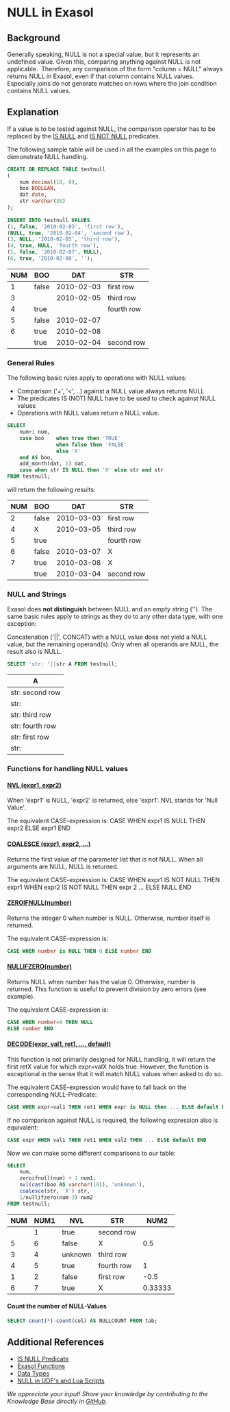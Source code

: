 # NULL in Exasol

## Background

Generally speaking, NULL is not a special value, but it represents an undefined value. Given this, comparing anything against NULL is not applicable.  Therefore, any comparison of the form "column = NULL" always returns NULL in Exasol, even if that column contains NULL values. Especially joins do not generate matches on rows where the join condition contains NULL values.

## Explanation

If a value is to be tested against NULL, the comparison operator has to be replaced by the [IS NULL](https://docs.exasol.com/sql_references/predicates/is_not_null.htm) and [IS NOT NULL](https://docs.exasol.com/sql_references/predicates/is_not_null.htm) predicates.

The following sample table will be used in all the examples on this page to demonstrate NULL handling.

```sql
CREATE OR REPLACE TABLE testnull
(
    num decimal(18, 0),
    boo BOOLEAN,
    dat date,
    str varchar(30)
);
 
INSERT INTO testnull VALUES
(1, false, '2010-02-03', 'first row'),
(NULL, true, '2010-02-04', 'second row'),
(3, NULL, '2010-02-05', 'third row'),
(4, true, NULL, 'fourth row'),
(5, false, '2010-02-07', NULL),
(6, true, '2010-02-08', '');
```

|NUM   |BOO   |DAT   |STR   |
|---|---|---|---|
|1   |false   |2010-02-03   |first row   |
|3   |   |2010-02-05   |third row   |
|4   |true   |   |fourth row   |
|5   |false  |2010-02-07   |   |
|6   |true   |2010-02-08   |   |
|   |true   |2010-02-04   |second row   |

### General Rules

The following basic rules apply to operations with NULL values:

* Comparison ('=', '<', ..) against a NULL value always returns NULL
* The predicates IS (NOT) NULL have to be used to check against NULL values
* Operations with NULL values return a NULL value.

```sql
SELECT
    num+1 num,
    case boo    when true then 'TRUE'
                when false then 'FALSE'
                else 'X'
    end AS boo,
    add_month(dat, 1) dat,
    case when str IS NULL then 'X' else str end str
FROM testnull;
```

will return the following results:

|NUM   |BOO   |DAT   |STR   |
|---|---|---|---|
|2   |false   |2010-03-03   |first row   |
|4   |X   |2010-03-05      |third row   |
|5   |true   |   |fourth row   |
|6   |false   |2010-03-07   |X   |
|7   |true |2010-03-08 |X |
|    |true |2010-03-04 |second row |

### NULL and Strings

Exasol does **not distinguish** between NULL and an empty string (''). The same basic rules apply to strings as they do to any other data type, with one exception:

Concatenation ('||', CONCAT) with a NULL value does not yield a NULL value, but the remaining operand(s). Only when all operands are NULL, the result also is NULL.

```sql
SELECT 'str: '||str A FROM testnull; 
```

| A |
| --- |
| str: second row |
| str: |
| str: third row |
| str: fourth row |
| str: first row |
| str: |

### Functions for handling NULL values

#### [NVL (expr1, expr2)](https://docs.exasol.com/sql_references/functions/alphabeticallistfunctions/nvl.htm)

When 'expr1' is NULL, 'expr2' is returned, else 'expr1'. NVL stands for 'Null Value'.

The equivalent CASE-expression is: CASE WHEN expr1 IS NULL THEN expr2 ELSE expr1 END

#### [COALESCE (expr1, expr2, ...)](https://docs.exasol.com/sql_references/functions/alphabeticallistfunctions/coalesce.htm)

Returns the first value of the parameter list that is not NULL. When all arguments are NULL, NULL is returned.

The equivalent CASE-expression is: CASE WHEN expr1 IS NOT NULL THEN expr1 WHEN expr2 IS NOT NULL THEN expr 2 ... ELSE NULL END

#### [ZEROIFNULL(number)](https://docs.exasol.com/sql_references/functions/alphabeticallistfunctions/zeroifnull.htm)

Returns the integer 0 when number is NULL. Otherwise, number itself is returned.

The equivalent CASE-expression is:

```sql
CASE WHEN number is NULL THEN 0 ELSE number END
```

#### [NULLIFZERO(number)](https://docs.exasol.com/sql_references/functions/alphabeticallistfunctions/nullifzero.htm)

Returns NULL when number has the value 0. Otherwise, number is returned. This function is useful to prevent division by zero errors (see example).

The equivalent CASE-expression is:

```sql
CASE WHEN number=0 THEN NULL 
ELSE number END
```

#### [DECODE(expr, val1, ret1, ..., default)](https://docs.exasol.com/sql_references/functions/alphabeticallistfunctions/decode.htm)

This function is not primarily designed for NULL handling, it will return the first retX value for which expr=valX holds true. However, the function is exceptional in the sense that it will match NULL values when asked to do so.

The equivalent CASE-expression would have to fall back on the corresponding NULL-Predicate:

```sql
CASE WHEN expr=val1 THEN ret1 WHEN expr is NULL then ... ELSE default END
```

If no comparison against NULL is required, the following expression also is equivalent:

```sql
CASE expr WHEN val1 THEN ret1 WHEN val2 THEN ... ELSE default END
```

Now we can make some different comparisons to our table:

```sql
SELECT
    num,
    zeroifnull(num) + 1 num1,
    nvl(cast(boo AS varchar(10)), 'unknown'),
    coalesce(str, 'X') str,
    1/nullifzero(num-3) num2
FROM testnull;
```

| NUM | NUM1 | NVL | STR | NUM2 |
|---|---|---|---|---|
|   |1   |true   |second row   |   |
|5   |6   |false   |X   |0.5   |
|3   |4   |unknown   |third row   |   |
|4   |5   |true   |fourth row   |1   |
|1   |2   |false   |first row   |-0.5   |
|6  |7   |true   |X   |0.33333   |

#### Count the number of NULL-Values

```sql
SELECT count(*)-count(col) AS NULLCOUNT FROM tab;
```

## Additional References

* [IS NULL Predicate](https://docs.exasol.com/sql_references/predicates/is_not_null.htm)
* [Exasol Functions](https://docs.exasol.com/sql_references/functions/all_functions.htm)
* [Data Types](https://docs.exasol.com/sql_references/data_types/datatypesoverview.htm)
* [NULL in UDF's and Lua Scripts](/Database-Features/null-in-udfs-and-lua-scripts.md)

*We appreciate your input! Share your knowledge by contributing to the Knowledge Base directly in [GitHub](https://github.com/exasol/public-knowledgebase).*
